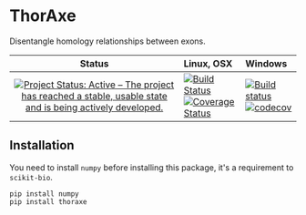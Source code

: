 # ThorAxe
Disentangle homology relationships between exons.

Status                     |Linux, OSX                 |Windows                    
:-------------------------:|:-------------------------|:-------------------------
[![Project Status: Active – The project has reached a stable, usable state and is being actively developed.](https://www.repostatus.org/badges/latest/active.svg)](https://www.repostatus.org/#active) | [![Build Status](https://travis-ci.com/PhyloSofS-Team/thoraxe.svg?branch=master)](https://travis-ci.com/PhyloSofS-Team/thoraxe)<br/>[![Coverage Status](https://coveralls.io/repos/github/PhyloSofS-Team/thoraxe/badge.svg?branch=master)](https://coveralls.io/github/PhyloSofS-Team/thoraxe?branch=master) | [![Build status](https://ci.appveyor.com/api/projects/status/dn2v8q4jmgpvo64e?svg=true)](https://ci.appveyor.com/project/diegozea/thoraxe)<br/>[![codecov](https://codecov.io/gh/PhyloSofS-Team/thoraxe/branch/master/graph/badge.svg)](https://codecov.io/gh/PhyloSofS-Team/thoraxe)



## Installation

You need to install `numpy` before installing this package, it's a requirement
to `scikit-bio`.  

```
pip install numpy
pip install thoraxe
```
